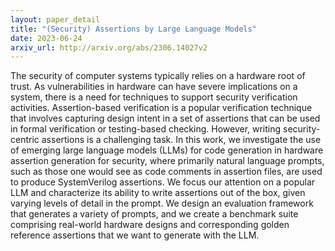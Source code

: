 ```yaml
---
layout: paper_detail
title: "(Security) Assertions by Large Language Models"
date: 2023-06-24
arxiv_url: http://arxiv.org/abs/2306.14027v2
---
```


The security of computer systems typically relies on a hardware root of trust. As vulnerabilities in hardware can have severe implications on a system, there is a need for techniques to support security verification activities. Assertion-based verification is a popular verification technique that involves capturing design intent in a set of assertions that can be used in formal verification or testing-based checking. However, writing security-centric assertions is a challenging task. In this work, we investigate the use of emerging large language models (LLMs) for code generation in hardware assertion generation for security, where primarily natural language prompts, such as those one would see as code comments in assertion files, are used to produce SystemVerilog assertions. We focus our attention on a popular LLM and characterize its ability to write assertions out of the box, given varying levels of detail in the prompt. We design an evaluation framework that generates a variety of prompts, and we create a benchmark suite comprising real-world hardware designs and corresponding golden reference assertions that we want to generate with the LLM.
